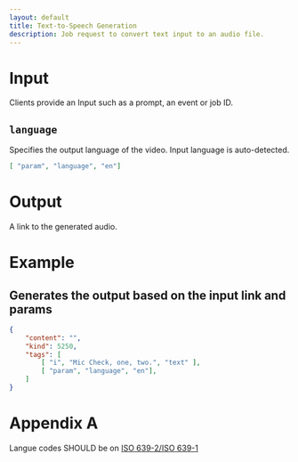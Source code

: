 ```yaml
---
layout: default
title: Text-to-Speech Generation
description: Job request to convert text input to an audio file.
---
```


# Input
Clients provide an Input such as a prompt, an event or job ID.


## `language`

Specifies the output language of the video. Input language is auto-detected.

```json
[ "param", "language", "en"]
```

# Output

A link to the generated audio.

# Example

## Generates the output based on the input link and params

```json
{
    "content": "",
    "kind": 5250,
    "tags": [
        [ "i", "Mic Check, one, two.", "text" ],
        [ "param", "language", "en"],
    ]
}
```

# Appendix A

Langue codes SHOULD be on [ISO 639-2/ISO 639-1](https://www.loc.gov/standards/iso639-2/php/code_list.php)

